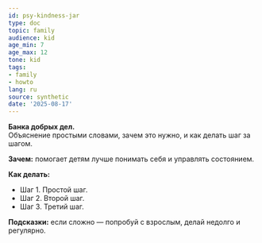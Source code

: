 ```yaml
---
id: psy-kindness-jar
type: doc
topic: family
audience: kid
age_min: 7
age_max: 12
tone: kid
tags:
- family
- howto
lang: ru
source: synthetic
date: '2025-08-17'
---
```

**Банка добрых дел.**  
Объяснение простыми словами, зачем это нужно, и как делать шаг за шагом.

**Зачем:** помогает детям лучше понимать себя и управлять состоянием.

**Как делать:**
- Шаг 1. Простой шаг.
- Шаг 2. Второй шаг.
- Шаг 3. Третий шаг.

**Подсказки:** если сложно — попробуй с взрослым, делай недолго и регулярно.
